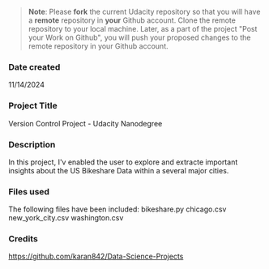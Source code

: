 >**Note**: Please **fork** the current Udacity repository so that you will have a **remote** repository in **your** Github account. Clone the remote repository to your local machine. Later, as a part of the project "Post your Work on Github", you will push your proposed changes to the remote repository in your Github account.

### Date created
11/14/2024

### Project Title
Version Control Project - Udacity Nanodegree

### Description
In this project, I'v enabled the user to explore and extracte important insights about the US Bikeshare Data within a several major cities.

### Files used
The following files have been included:
bikeshare.py
chicago.csv
new_york_city.csv
washington.csv

### Credits
https://github.com/karan842/Data-Science-Projects
